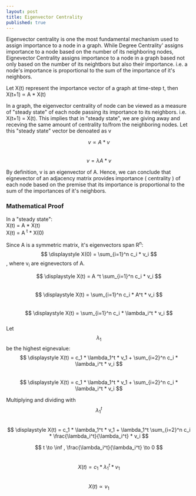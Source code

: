 ```yaml
---
layout: post
title: Eigenvector Centrality
published: true  
---
```


Eigenvector centrality is one the most fundamental mechanism used to assign importance to a node in a graph. While Degree Centrality' assigns importance to a node based on  the number of its neighboring nodes, Eignevector Centrality assigns importance to a node in a graph based not only based on the number of its neightbors but also their importance. i.e. a node's importance is proportional to the sum of the importance of it's neighbors.

Let X(t) represent the importance vector of a graph at time-step t, then  
X(t+1) &propto; A * X(t) 
  
In a graph, the eigenvector centrality of node can be viewed as a measure of "steady state" of each node passing its importance to its neighbors. i.e. X(t+1) = X(t). This implies that in "steady state", we are giving away and receving the same amount of centrality to/from the neighboring nodes. Let this "steady state" vector be denoated as v  
  
$$ v  \propto A*v $$  
$$ v  = \lambda A*v $$

By definition, v is an eigenvector of A. Hence, we can conclude that eignevector of an adjacency matrix provides importance ( centrality ) of each node based on the premise that its importance is proportional to the sum of the importances of it's neighbors.  

### Mathematical Proof

In a "steady state":  
X(t) = A * X(t)  
X(t) = A <sup>t</sup> * X(0)
  
Since A is a symmetric matrix, it's eigenvectors span  R<sup>n</sup>:  
$$ \displaystyle X(0) = \sum_{i=1}^n  c_i * v_i $$, where v<sub>i</sub>  are eignevectors of A. 

$$ \displaystyle X(t) =  A ^t  \sum_{i=1}^n  c_i * v_i $$  
$$ \displaystyle X(t) =  \sum_{i=1}^n   c_i * A^t * v_i $$  
$$ \displaystyle X(t) =  \sum_{i=1}^n   c_i * \lambda_i^t * v_i $$  
Let $$ \lambda_1 $$ be the highest eignevalue:  
$$ \displaystyle X(t) =  c_1 * \lambda_1^t * v_1 + \sum_{i=2}^n   c_i * \lambda_i^t * v_i $$  
$$ \displaystyle X(t) =  c_1 * \lambda_1^t * v_1 + \sum_{i=2}^n   c_i * \lambda_i^t * v_i $$   
  
Multiplying and dividing with $$ \lambda_1^t $$   
$$ \displaystyle X(t) =  c_1 * \lambda_1^t * v_1 + \lambda_1^t \sum_{i=2}^n   c_i * \frac{\lambda_i^t}{\lambda_i^t} * v_i $$  

$$ t \to \inf , \frac{\lambda_i^t}{\lambda_i^t} \to 0 $$  
$$ X(t) =  c_1 * \lambda_1^t * v_1 $$  
$$ X(t) \propto v_1 $$  



